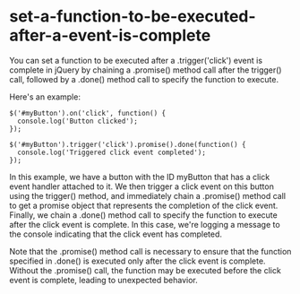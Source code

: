 # set-a-function-to-be-executed-after-a-event-is-complete

You can set a function to be executed after a .trigger('click') event is complete in jQuery by chaining a .promise() method call after the trigger() call, followed by a .done() method call to specify the function to execute.

Here's an example:

```
$('#myButton').on('click', function() {
  console.log('Button clicked');
});

$('#myButton').trigger('click').promise().done(function() {
  console.log('Triggered click event completed');
});
```
In this example, we have a button with the ID myButton that has a click event handler attached to it. We then trigger a click event on this button using the trigger() method, and immediately chain a .promise() method call to get a promise object that represents the completion of the click event. Finally, we chain a .done() method call to specify the function to execute after the click event is complete. In this case, we're logging a message to the console indicating that the click event has completed.

Note that the .promise() method call is necessary to ensure that the function specified in .done() is executed only after the click event is complete. Without the .promise() call, the function may be executed before the click event is complete, leading to unexpected behavior.

